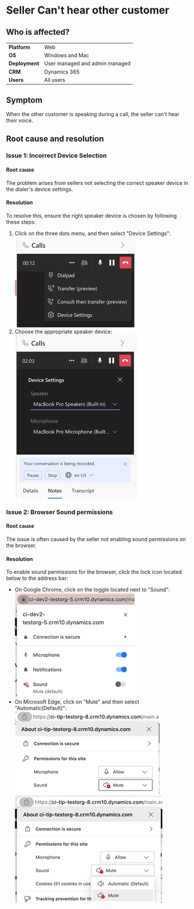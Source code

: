# Seller Can't hear other customer
## Who is affected?
|                |                                 |
|----------------|---------------------------------|
| **Platform**   | Web                             |
| **OS**         | Windows and Mac                 |
| **Deployment** | User managed and admin managed  |
| **CRM**        | Dynamics 365                    |
| **Users**      | All users                       |


## Symptom
When the other customer is speaking during a call, the seller can't hear their voice.

## Root cause and resolution
### Issue 1: Incorrect Device Selection

#### Root cause
The problem arises from sellers not selecting the correct speaker device in the dialer's device settings.

#### Resolution
To resolve this, ensure the right speaker device is chosen by following these steps:
1. Click on the three dots menu, and then select "Device Settings":  
   ![](media/cannot-hear-other-customer/dialer-menu.png)  
2. Choose the appropriate speaker device:  
   ![](media/cannot-hear-other-customer/dialer-device-settings.png)  

### Issue 2: Browser Sound permissions

#### Root cause
The issue is often caused by the seller not enabling sound permissions on the browser.

#### Resolution
To enable sound permissions for the browser, click the lock icon located below to the address bar: 
* On Google Chrome, click on the toggle located next to "Sound":  
![](media/cannot-hear-other-customer/chrome-enable-sound.png)  
* On Microsoft Edge, click on "Mute" and then select "Automatic(Default)":  
![](media/cannot-hear-other-customer/edge-enable-sound.png)  
![](media/cannot-hear-other-customer/edge-enable-sound2.png)  
